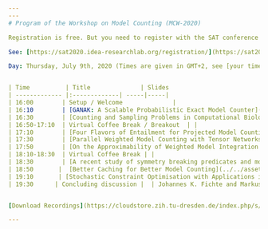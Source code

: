 ```yaml
---
---
# Program of the Workshop on Model Counting (MCW-2020)

Registration is free. But you need to register with the SAT conference for login credentials.

See: [https://sat2020.idea-researchlab.org/registration/](https://sat2020.idea-researchlab.org/registration/)

Day: Thursday, July 9th, 2020 (Times are given in GMT+2, see [your timezone](https://everytimezone.com/s/8a562417))


| Time          | Title              | Slides                                   | Author(s)  |
| ------------- |:-------------| -----|-----|
| 16:00        | Setup / Welcome              |                                   | Johannes K. Fichte and Markus Hecher |
| 16:10        | [GANAK: A Scalable Probabilistic Exact Model Counter](../../assets/files/2020/MCW_2020_paper_4.pdf) |[Slides](../../assets/files/2020/MCW_2020_slides_4.pdf) |Shubham Sharma, Subhajit Roy, Mate Soos, and Kuldeep S. Meel |
| 16:30        | [Counting and Sampling Problems in Computational Biology](../../assets/files/2020/MCW_2020_paper_5.pdf) | [Slides](../../assets/files/2020/MCW_2020_slides_5.pdf) | Mohammed El-Kebir, Jackie Oh, Yuanyuan Qi, and Palash Sashittal|
| 16:50-17:10  | Virtual Coffee Break / Breakout  | |
| 17:10        | [Four Flavors of Entailment for Projected Model Counting](../../assets/files/2020/MCW_2020_paper_2.pdf) | [Slides](../../assets/files/2020/MCW_2020_slides_2.pdf) |Sibylle Moehle , Roberto Sebastiani, and Armin Biere |
| 17:30        | [Parallel Weighted Model Counting with Tensor Networks](../../assets/files/2020/MCW_2020_paper_1.pdf) | [Slides](../../assets/files/2020/MCW_2020_slides_1.pdf) |Jeffrey M. Dudek and Moshe Y. Vardi |
| 17:50        | [On the Approximability of Weighted Model Integration on DNF Structures](../../assets/files/2020/MCW_2020_paper_8.pdf) |[Slides](../../assets/files/2020/MCW_2020_slides_8.pdf)  | Ralph Abboud , İsmail İlkan Ceylan and Radoslav Dimitrov |
| 18:10-18:30  | Virtual Coffee Break | |
| 18:30        | [A recent study of symmetry breaking predicates and model counting](../../assets/files/2020/MCW_2020_paper_6.pdf) | [Slides](../../assets/files/2020/MCW_2020_slides_6.pdf) | Wenxi Wang, Alyas Almaawi, Muhammad Usman, Kaiyuan Wang, Kuldeep S. Meel, and Sarfraz Khurshid |
| 18:50       |  [Better Caching for Better Model Counting](../../assets/files/2020/MCW_2020_paper_10.pdf) |[Slides](../../assets/files/2020/MCW_2020_slides_10.pdf)  | Jeroen G. Rook, Anna L. D. Latour, Holger H. Hoos, and Siegfried Nijssen|
| 19:10       | [Stochastic Constraint Optimisation with Applications in Network Analysis](../../assets/files/2020/MCW_2020_paper_7.pdf)  |[Slides](../../assets/files/2020/MCW_2020_slides_7.pdf)  | Anna L. D. Latour, Behrouz Babaki, Daniel Fokkinga, Marie Anastacio, Holger Hoos, and Siegfried Nijssen|
| 19:30      | Concluding discussion |  | Johannes K. Fichte and Markus Hecher |


[Download Recordings](https://cloudstore.zih.tu-dresden.de/index.php/s/ccGNrNxeH9AXaSq)

---
```

